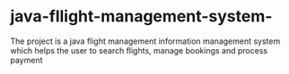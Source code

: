 # java-fllight-management-system-
The project is a java flight management information management system which helps the user to search flights, manage bookings and process payment
